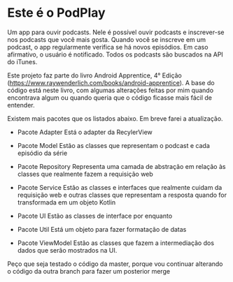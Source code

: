 # Este é o PodPlay

Um app para ouvir podcasts. Nele é possível ouvir podcasts e inscrever-se nos podcasts que você mais gosta. Quando você se inscreve em um podcast,
o app regularmente verifica se há novos episódios. Em caso afirmativo, o usuário é notificado. Todos os podcasts são buscados na API do iTunes.

Este projeto faz parte do livro Android Apprentice, 4° Edição (https://www.raywenderlich.com/books/android-apprentice). A base do código está neste livro,
com algumas alterações feitas por mim quando encontrava algum ou quando queria que o código ficasse mais fácil de entender.

Existem mais pacotes que os listados abaixo. Em breve farei a atualização.

- Pacote Adapter
  Está o adapter da RecylerView
  
- Pacote Model
  Estão as classes que representam o podcast e cada episódio da série
  
- Pacote Repository
  Representa uma camada de abstração em relação às classes que realmente
  fazem a requisição web
  
- Pacote Service
  Estão as classes e interfaces que realmente cuidam da requisição web e
  outras classes que representam a resposta quando for transformada em um
  objeto Kotlin
  
- Pacote UI
  Estão as classes de interface por enquanto
  
- Pacote Util
  Está um objeto para fazer formatação de datas
  
- Pacote ViewModel
  Estão as classes que fazem a intermediação dos dados que serão mostrados na UI.
  

Peço que seja testado o código da master, porque vou continuar alterando o código da
outra branch para fazer um posterior merge
